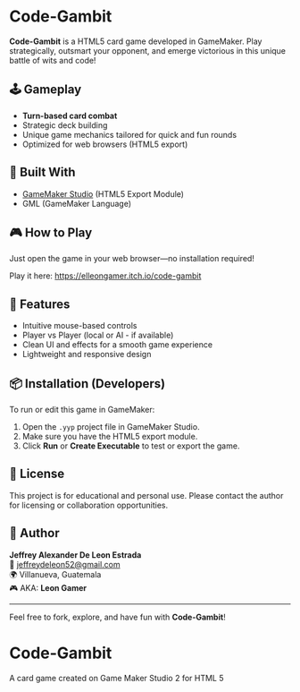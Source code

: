 # Code-Gambit

**Code-Gambit** is a HTML5 card game developed in GameMaker. Play strategically, outsmart your opponent, and emerge victorious in this unique battle of wits and code!

## 🕹️ Gameplay

- **Turn-based card combat**
- Strategic deck building
- Unique game mechanics tailored for quick and fun rounds
- Optimized for web browsers (HTML5 export)

## 🚀 Built With

- [GameMaker Studio](https://gamemaker.io/en) (HTML5 Export Module)
- GML (GameMaker Language)

## 🎮 How to Play

Just open the game in your web browser—no installation required!

Play it here: https://elleongamer.itch.io/code-gambit

## 🧪 Features

- Intuitive mouse-based controls
- Player vs Player (local or AI - if available)
- Clean UI and effects for a smooth game experience
- Lightweight and responsive design

## 📦 Installation (Developers)

To run or edit this game in GameMaker:

1. Open the `.yyp` project file in GameMaker Studio.
2. Make sure you have the HTML5 export module.
3. Click **Run** or **Create Executable** to test or export the game.

## 📄 License

This project is for educational and personal use. Please contact the author for licensing or collaboration opportunities.

## 👤 Author

**Jeffrey Alexander De Leon Estrada**  
📧 jeffreydeleon52@gmail.com  
🌍 Villanueva, Guatemala  
🎮 AKA: **Leon Gamer**

---

Feel free to fork, explore, and have fun with **Code-Gambit**!
# Code-Gambit
 A card game created on Game Maker Studio 2 for HTML 5
